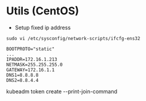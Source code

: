 # Utils (CentOS)
* Setup fixed ip address
```
sudo vi /etc/sysconfig/network-scripts/ifcfg-ens32 

BOOTPROTO="static"
...
IPADDR=172.16.1.213
NETMASK=255.255.255.0
GATEWAY=172.16.1.1
DNS1=8.8.8.8
DNS2=8.8.4.4
```

kubeadm token create --print-join-command